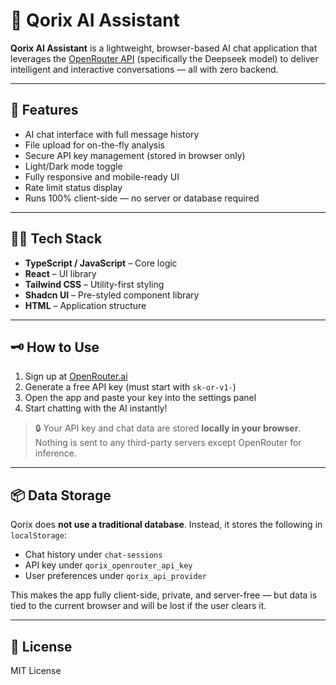 # 💬 Qorix AI Assistant

**Qorix AI Assistant** is a lightweight, browser-based AI chat application that leverages the [OpenRouter API](https://openrouter.ai) (specifically the Deepseek model) to deliver intelligent and interactive conversations — all with zero backend.

---

## 🚀 Features

- AI chat interface with full message history  
- File upload for on-the-fly analysis  
- Secure API key management (stored in browser only)  
- Light/Dark mode toggle  
- Fully responsive and mobile-ready UI  
- Rate limit status display  
- Runs 100% client-side — no server or database required

---

## 🧑‍💻 Tech Stack

- **TypeScript / JavaScript** – Core logic  
- **React** – UI library  
- **Tailwind CSS** – Utility-first styling  
- **Shadcn UI** – Pre-styled component library  
- **HTML** – Application structure

---

## 🗝 How to Use

1. Sign up at [OpenRouter.ai](https://openrouter.ai)  
2. Generate a free API key (must start with `sk-or-v1-`)  
3. Open the app and paste your key into the settings panel  
4. Start chatting with the AI instantly!

> 🔒 Your API key and chat data are stored **locally in your browser**. Nothing is sent to any third-party servers except OpenRouter for inference.

---

## 📦 Data Storage

Qorix does **not use a traditional database**. Instead, it stores the following in `localStorage`:

- Chat history under `chat-sessions`  
- API key under `qorix_openrouter_api_key`  
- User preferences under `qorix_api_provider`

This makes the app fully client-side, private, and server-free — but data is tied to the current browser and will be lost if the user clears it.

---

## 📄 License

MIT License
